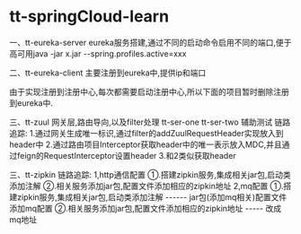 # tt-springCloud-learn

一、tt-eureka-server
eureka服务搭建,通过不同的启动命令启用不同的端口,便于高可用java -jar x.jar --spring.profiles.active=xxx

二、tt-eureka-client
主要注册到eureka中,提供ip和端口

由于实现注册到注册中心,每次都需要启动注册中心,所以下面的项目暂时删除注册到eureka中.

三、tt-zuul
网关层,路由导向,以及filter处理 tt-ser-one tt-ser-two 辅助测试
链路追踪:
    1.通过网关生成唯一标识,通过filter的addZuulRequestHeader实现放入到header中
    2.通过路由项目Interceptor获取header中的唯一表示放入MDC,并且通过feign的RequestInterceptor设置header
    3.和2类似获取header
        
三、tt-zipkin
链路追踪:
1,http通信配置
    ①.搭建zipkin服务,集成相关jar包,启动类添加注解
    ②.相关服务添加jar包,配置文件添加相应的zipkin地址
2,mq配置
    ①.搭建zipkin服务,集成相关jar包,启动类添加注解 ------ jar包(添加mq相关)配置文件添加mq配置
    ②.相关服务添加jar包,配置文件添加相应的zipkin地址  ----- 改成mq地址
   

